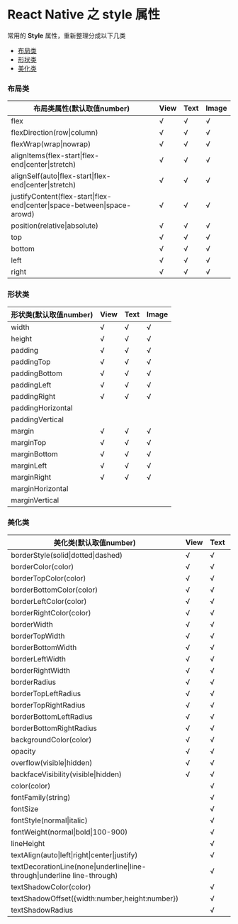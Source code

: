 # React Native 之 style 属性

常用的 **Style** 属性，重新整理分成以下几类

- [布局类](#布局类)
- [形状类](#形状类)
- [美化类](#美化类)



### 布局类

| 布局类属性(默认取值number)                        | View | Text | Image |
| ---------------------------------------- | ---- | ---- | ----- |
| flex                                     | √    | √    | √     |
| flexDirection(row\|column)               | √    | √    | √     |
| flexWrap(wrap\|nowrap)                   | √    | √    | √     |
| alignItems(flex-start\|flex-end\|center\|stretch) | √    | √    | √     |
| alignSelf(auto\|flex-start\|flex-end\|center\|stretch) | √    | √    | √     |
| justifyContent(flex-start\|flex-end\|center\|space-between\|space-arowd) | √    | √    | √     |
| position(relative\|absolute)             | √    | √    | √     |
| top                                      | √    | √    | √     |
| bottom                                   | √    | √    | √     |
| left                                     | √    | √    | √     |
| right                                    | √    | √    | √     |



### 形状类

| 形状类(默认取值number)   | View | Text | Image |
| ----------------- | ---- | ---- | ----- |
| width             | √    | √    | √     |
| height            | √    | √    | √     |
| padding           | √    | √    | √     |
| paddingTop        | √    | √    | √     |
| paddingBottom     | √    | √    | √     |
| paddingLeft       | √    | √    | √     |
| paddingRight      | √    | √    | √     |
| paddingHorizontal |      |      |       |
| paddingVertical   |      |      |       |
| margin            | √    | √    | √     |
| marginTop         | √    | √    | √     |
| marginBottom      | √    | √    | √     |
| marginLeft        | √    | √    | √     |
| marginRight       | √    | √    | √     |
| marginHorizontal  |      |      |       |
| marginVertical    |      |      |       |



### 美化类

| 美化类(默认取值number)                          | View | Text | Image |
| ---------------------------------------- | ---- | ---- | ----- |
| borderStyle(solid\|dotted\|dashed)       | √    | √    |       |
| borderColor(color)                       | √    | √    | √     |
| borderTopColor(color)                    | √    | √    |       |
| borderBottomColor(color)                 | √    | √    |       |
| borderLeftColor(color)                   | √    | √    |       |
| borderRightColor(color)                  | √    | √    |       |
| borderWidth                              | √    | √    | √     |
| borderTopWidth                           | √    | √    | √     |
| borderBottomWidth                        | √    | √    | √     |
| borderLeftWidth                          | √    | √    | √     |
| borderRightWidth                         | √    | √    | √     |
| borderRadius                             | √    | √    | √     |
| borderTopLeftRadius                      | √    | √    | √     |
| borderTopRightRadius                     | √    | √    | √     |
| borderBottomLeftRadius                   | √    | √    | √     |
| borderBottomRightRadius                  | √    | √    | √     |
| backgroundColor(color)                   | √    | √    | √     |
| opacity                                  | √    | √    | √     |
| overflow(visible\|hidden)                | √    | √    | √     |
| backfaceVisibility(visible\|hidden)      | √    | √    | √     |
| color(color)                             |      | √    |       |
| fontFamily(string)                       |      | √    |       |
| fontSize                                 |      | √    |       |
| fontStyle(normal\|italic)                |      | √    |       |
| fontWeight(normal\|bold\|100-900)        |      | √    |       |
| lineHeight                               |      | √    |       |
| textAlign(auto\|left\|right\|center\|justify) |      | √    |       |
| textDecorationLine(none\|underline\|line-through\|underline line-through) |      | √    |       |
| textShadowColor(color)                   |      | √    |       |
| textShadowOffset({width:number,height:number}) |      | √    |       |
| textShadowRadius                         |      | √    |       |